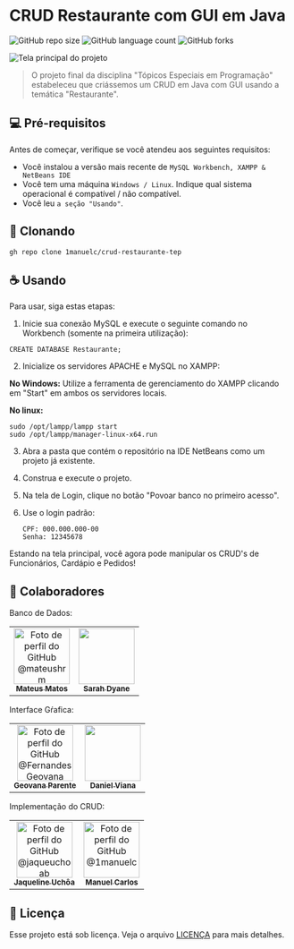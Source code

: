 # CRUD Restaurante com GUI em Java

![GitHub repo size](https://img.shields.io/github/repo-size/1manuelc/crud-restaurante-tep?style=for-the-badge)
![GitHub language count](https://img.shields.io/github/languages/count/1manuelc/crud-restaurante-tep?style=for-the-badge)
![GitHub forks](https://img.shields.io/github/forks/1manuelc/crud-restaurante-tep?style=for-the-badge)

<img src="" alt="Tela principal do projeto">

> O projeto final da disciplina "Tópicos Especiais em Programação" estabeleceu que criássemos um CRUD em Java com GUI usando a temática "Restaurante".

## 💻 Pré-requisitos

Antes de começar, verifique se você atendeu aos seguintes requisitos:

- Você instalou a versão mais recente de `MySQL Workbench, XAMPP & NetBeans IDE`
- Você tem uma máquina `Windows / Linux`. Indique qual sistema operacional é compatível / não compatível.
- Você leu `a seção "Usando"`.

## 🚀 Clonando
```
gh repo clone 1manuelc/crud-restaurante-tep
```

## ☕ Usando <crud-restaurante-tep>

Para usar, siga estas etapas:

1. Inicie sua conexão MySQL e execute o seguinte comando no Workbench (somente na primeira utilização):

```
CREATE DATABASE Restaurante;
```

2. Inicialize os servidores APACHE e MySQL no XAMPP:

**No Windows:** Utilize a ferramenta de gerenciamento do XAMPP clicando em "Start" em ambos os servidores locais.

**No linux:**
```
sudo /opt/lampp/lampp start
sudo /opt/lampp/manager-linux-x64.run
```

3. Abra a pasta que contém o repositório na IDE NetBeans como um projeto já existente.
4. Construa e execute o projeto.
5. Na tela de Login, clique no botão "Povoar banco no primeiro acesso".
6. Use o login padrão:

   ```
   CPF: 000.000.000-00
   Senha: 12345678
   ```

Estando na tela principal, você agora pode manipular os CRUD's de Funcionários, Cardápio e Pedidos!

## 🤝 Colaboradores

<table> Banco de Dados:
  <tr>
    <td align="center">
      <a href="https://github.com/mateushrm" title="@mateushrm no GitHub">
        <img src="https://avatars.githubusercontent.com/u/115195923?v=4" width="100px;" alt="Foto de perfil do GitHub @mateushrm"/><br>
        <sub>
          <b>Mateus Matos</b>
        </sub>
      </a>
    </td>
    <td align="center">
      <a href="#" title="">
        <img src="" width="100px;" alt=""/><br>
        <sub>
          <b>Sarah Dyane</b>
        </sub>
      </a>
    </td>
  </tr>
</table>

<table> Interface Gŕafica:
  <tr> 
    <td align="center">
      <a href="https://github.com/FernandesGeovana" title="@FernandesGeovana no GitHub">
        <img src="https://avatars.githubusercontent.com/u/126285623?v=4" width="100px;" alt="Foto de perfil do GitHub @FernandesGeovana"/><br>
        <sub>
          <b>Geovana Parente</b>
        </sub>
      </a>
    </td>
    <td align="center">
      <a href="#" title="">
        <img src="" width="100px;" alt=""/><br>
        <sub>
          <b>Daniel Viana</b>
        </sub>
      </a>
    </td>
  </tr>
</table>

<table> Implementação do CRUD:
  <tr> 
    <td align="center">
      <a href="https://github.com/jaqueuchoab" title="@jaqueuchoab no GitHub">
        <img src="https://avatars.githubusercontent.com/u/71805731?v=4" width="100px;" alt="Foto de perfil do GitHub @jaqueuchoab"/><br>
        <sub>
          <b>Jaqueline Uchôa</b>
        </sub>
      </a>
    </td>
    <td align="center">
      <a href="https://github.com/1manuelc" title="@1manuelc no GitHub">
        <img src="https://avatars.githubusercontent.com/u/110443154?v=4" width="100px;" alt="Foto de perfil do GitHub @1manuelc"/><br>
        <sub>
          <b>Manuel Carlos</b>
        </sub>
      </a>
    </td>
  </tr>
</table>

## 📝 Licença

Esse projeto está sob licença. Veja o arquivo [LICENÇA](LICENSE.md) para mais detalhes.
